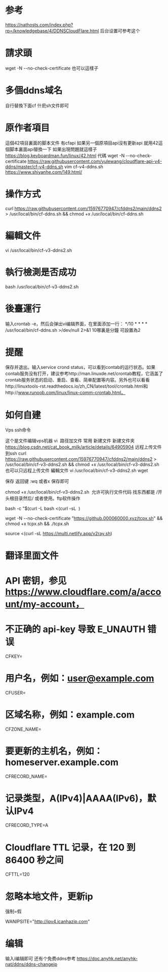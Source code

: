 #  参考
https://nathosts.com/index.php?rp=/knowledgebase/4/DDNSCloudFlare.html
后台设置可参考这个
#  請求頭
wget  -N --no-check-certificate 也可以這樣子
#  多個ddns域名
自行替換下面cf 什麽sh文件即可
#  原作者項目
這個42項目裏面的脚本文件 有cfapi  如果另一個原項目api沒有更新api 就用42這個脚本裏面api替換一下 如果出現問題就這樣子
https://blog.keyboardman.fun/linux/42.html
代碼
wget  -N --no-check-certificate https://raw.githubusercontent.com/yulewang/cloudflare-api-v4-ddns/master/cf-v4-ddns.sh
vim cf-v4-ddns.sh
https://www.shiyanhe.com/149.html/

#  操作方式
curl https://raw.githubusercontent.com/15976770947/cfddns2/main/ddns2 > /usr/local/bin/cf-ddns.sh && chmod +x /usr/local/bin/cf-ddns.sh
# 編輯文件 
vi  /usr/local/bin/cf-v3-ddns2.sh
# 執行檢測是否成功
bash /usr/local/bin/cf-v3-ddns2.sh
# 後臺運行
输入crontab -e，然后会弹出vi编辑界面，在里面添加一行：
*/10 * * * *  /usr/local/bin/cf-ddns.sh >/dev/null 2>&1
10哪裏是分鐘 可設置為2
#  提醒
保存并退出。输入service crond status，可以看到contab的运行状态。如果contab服务没有打开，建议参考http://man.linuxde.net/crontab教程，它涵盖了crontab服务状态的启动、重启、查看、简单配置等内容。另外也可以看看http://linuxtools-rst.readthedocs.io/zh_CN/latest/tool/crontab.html和http://www.runoob.com/linux/linux-comm-crontab.html。
#  如何自建
Vps ssh命令

这个是文件编辑vps机器
vi  路径加文件
常用 新建文件 新建文件夹
https://blog.csdn.net/cat_book_milk/article/details/64905904
远程上传文件到ssh
curl https://raw.githubusercontent.com/15976770947/cfddns2/main/ddns2 > /usr/local/bin/cf-v3-ddns2.sh && chmod +x /usr/local/bin/cf-v3-ddns2.sh
也可以只远程上传文件
編輯文件 vi /usr/local/bin/cf-v3-ddns2.sh
wget 

保存
返回键 :wq 或者x 保存即可

chmod +x /usr/local/bin/cf-v3-ddns2.sh 
允许可执行文件代码
找东西都是 /开头根目录然后/
或者使用。ftp软件操作

bash -c "$(curl -L
bash <(curl -sL  )

wget -N --no-check-certificate "https://github.000060000.xyz/tcpx.sh" && chmod +x tcpx.sh && ./tcpx.sh

source <(curl -sL https://multi.netlify.app/v2ray.sh) 

#  翻译里面文件
# API 密钥，参见 https://www.cloudflare.com/a/account/my-account，
# 不正确的 api-key 导致 E_UNAUTH 错误
CFKEY=

# 用户名，例如：user@example.com
CFUSER=

# 区域名称，例如：example.com
CFZONE_NAME=

# 要更新的主机名，例如：homeserver.example.com
CFRECORD_NAME=

# 记录类型，A(IPv4)|AAAA(IPv6)，默认IPv4
CFRECORD_TYPE=A

# Cloudflare TTL 记录，在 120 到 86400 秒之间
CFTTL=120

# 忽略本地文件，更新ip
强制=假

WANIPSITE="http://ipv4.icanhazip.com"
#  编辑
输入i编辑即可
还有个免费ddns参考
https://doc.anyhk.net/anyhk-nat/ddns/ddns-changeip
